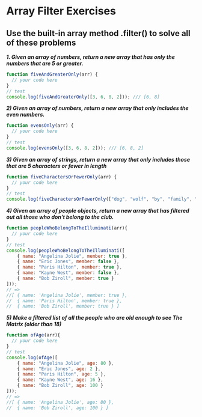 # Array Filter Exercises
## Use the built-in array method .filter() to solve all of these problems

***1. Given an array of numbers, return a new array that has only the numbers that are 5 or greater.***

```javascript
function fiveAndGreaterOnly(arr) {
  // your code here
}
// test
console.log(fiveAndGreaterOnly([3, 6, 8, 2])); /// [6, 8]
```

***2) Given an array of numbers, return a new array that only includes the even numbers.***

```javascript
function evensOnly(arr) {
  // your code here
}
// test
console.log(evensOnly([3, 6, 8, 2])); /// [6, 8, 2]
```

***3) Given an array of strings, return a new array that only includes those that are 5 characters or fewer in length***

```javascript
function fiveCharactersOrFewerOnly(arr) {
  // your code here
}
// test
console.log(fiveCharactersOrFewerOnly(["dog", "wolf", "by", "family", "eaten", "camping"])); // ["by", "dog", "wolf", "eaten"]
```

***4) Given an array of people objects, return a new array that has filtered out all those who don't belong to the club.***

```javascript
function peopleWhoBelongToTheIlluminati(arr){
  // your code here
}
// test
console.log(peopleWhoBelongToTheIlluminati([
    { name: "Angelina Jolie", member: true },
    { name: "Eric Jones", member: false },
    { name: "Paris Hilton", member: true },
    { name: "Kayne West", member: false },
    { name: "Bob Ziroll", member: true }
]));
// =>
//[ { name: 'Angelina Jolie', member: true },
//  { name: 'Paris Hilton', member: true },
//  { name: 'Bob Ziroll', member: true } ]
```

***5) Make a filtered list of all the people who are old enough to see The Matrix (older than 18)***

```javascript
function ofAge(arr){
  // your code here
}
// test
console.log(ofAge([
    { name: "Angelina Jolie", age: 80 },
    { name: "Eric Jones", age: 2 },
    { name: "Paris Hilton", age: 5 },
    { name: "Kayne West", age: 16 },
    { name: "Bob Ziroll", age: 100 }
])); 
// => 
//[ { name: 'Angelina Jolie', age: 80 },
//  { name: 'Bob Ziroll', age: 100 } ]
```